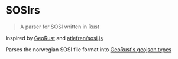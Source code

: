 # SOSIrs

> A parser for SOSI written in Rust

Inspired by [GeoRust](https://georust.org/) and [atlefren/sosi.js](https://github.com/atlefren/sosi.js)


Parses the norwegian SOSI file format into [GeoRust's geojson types](https://github.com/georust/geojson/tree/main)
